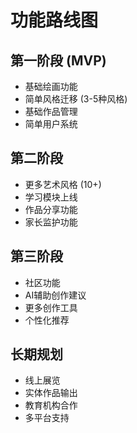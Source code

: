 # 功能路线图

## 第一阶段 (MVP)
- 基础绘画功能
- 简单风格迁移 (3-5种风格)
- 基础作品管理
- 简单用户系统

## 第二阶段
- 更多艺术风格 (10+)
- 学习模块上线
- 作品分享功能
- 家长监护功能

## 第三阶段
- 社区功能
- AI辅助创作建议
- 更多创作工具
- 个性化推荐

## 长期规划
- 线上展览
- 实体作品输出
- 教育机构合作
- 多平台支持